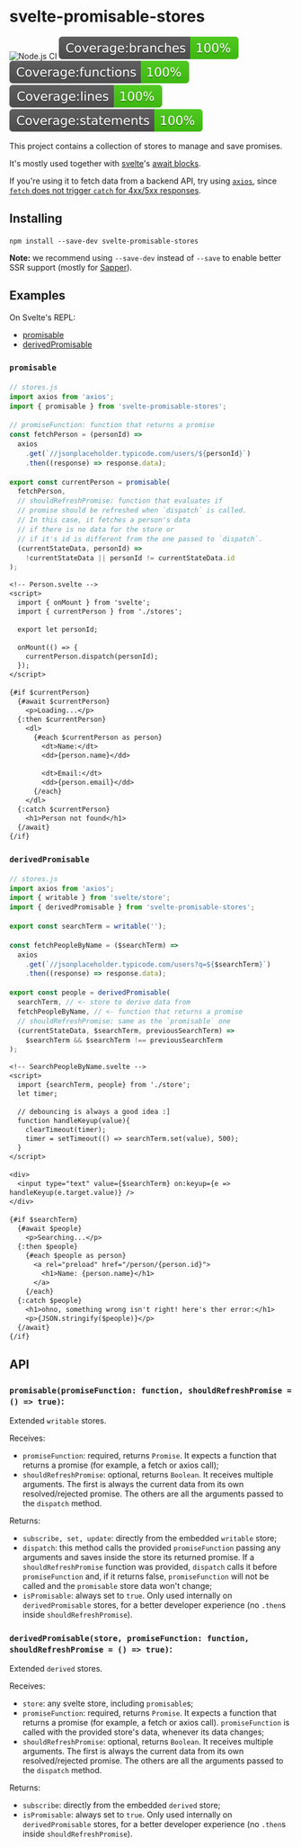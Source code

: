 # svelte-promisable-stores

![Node.js CI](https://github.com/lucianoratamero/svelte-promisable-stores/workflows/Node.js%20CI/badge.svg)
![Coverage - branches](https://raw.githubusercontent.com/lucianoratamero/svelte-promisable-stores/master/badges/badge-branches.svg)
![Coverage - functions](https://raw.githubusercontent.com/lucianoratamero/svelte-promisable-stores/master/badges/badge-functions.svg)
![Coverage - lines](https://raw.githubusercontent.com/lucianoratamero/svelte-promisable-stores/master/badges/badge-lines.svg)
![Coverage - statements](https://raw.githubusercontent.com/lucianoratamero/svelte-promisable-stores/master/badges/badge-statements.svg)


This project contains a collection of stores to manage and save promises.

It's mostly used together with [svelte](https://svelte.dev/)'s [await blocks](https://svelte.dev/docs#await).

If you're using it to fetch data from a backend API, try using [`axios`](https://www.npmjs.com/package/axios), since [`fetch` does not trigger `catch` for 4xx/5xx responses](https://github.com/whatwg/fetch/issues/18).

## Installing

`npm install --save-dev svelte-promisable-stores`

**Note:** we recommend using `--save-dev` instead of `--save` to enable better SSR support (mostly for [Sapper](https://sapper.svelte.dev/)).

## Examples

On Svelte's REPL:

- [promisable](https://svelte.dev/repl/308a64be27124f23ab5f942047c9c30c?version=3.24.1)
- [derivedPromisable](https://svelte.dev/repl/ebc66e9c501b40e6a86c8aa12dfb2167?version=3.24.1)


### `promisable`

```js
// stores.js
import axios from 'axios';
import { promisable } from 'svelte-promisable-stores';

// promiseFunction: function that returns a promise
const fetchPerson = (personId) =>
  axios
    .get(`//jsonplaceholder.typicode.com/users/${personId}`)
    .then((response) => response.data);

export const currentPerson = promisable(
  fetchPerson,
  // shouldRefreshPromise: function that evaluates if
  // promise should be refreshed when `dispatch` is called.
  // In this case, it fetches a person's data
  // if there is no data for the store or
  // if it's id is different from the one passed to `dispatch`.
  (currentStateData, personId) =>
    !currentStateData || personId != currentStateData.id
);
```

```svelte
<!-- Person.svelte -->
<script>
  import { onMount } from 'svelte';
  import { currentPerson } from './stores';

  export let personId;

  onMount(() => {
    currentPerson.dispatch(personId);
  });
</script>

{#if $currentPerson}
  {#await $currentPerson}
    <p>Loading...</p>
  {:then $currentPerson}
    <dl>
      {#each $currentPerson as person}
        <dt>Name:</dt>
        <dd>{person.name}</dd>

        <dt>Email:</dt>
        <dd>{person.email}</dd>
      {/each}
    </dl>
  {:catch $currentPerson}
    <h1>Person not found</h1>
  {/await}
{/if}
```

### `derivedPromisable`

```js
// stores.js
import axios from 'axios';
import { writable } from 'svelte/store';
import { derivedPromisable } from 'svelte-promisable-stores';

export const searchTerm = writable('');

const fetchPeopleByName = ($searchTerm) =>
  axios
    .get(`//jsonplaceholder.typicode.com/users?q=${$searchTerm}`)
    .then((response) => response.data);

export const people = derivedPromisable(
  searchTerm, // <- store to derive data from
  fetchPeopleByName, // <- function that returns a promise
  // shouldRefreshPromise: same as the `promisable` one
  (currentStateData, $searchTerm, previousSearchTerm) =>
    $searchTerm && $searchTerm !== previousSearchTerm
);

```

```svelte
<!-- SearchPeopleByName.svelte -->
<script>
  import {searchTerm, people} from './store';
  let timer;

  // debouncing is always a good idea :]
  function handleKeyup(value){
    clearTimeout(timer);
    timer = setTimeout(() => searchTerm.set(value), 500);
  }
</script>

<div>
  <input type="text" value={$searchTerm} on:keyup={e => handleKeyup(e.target.value)} />
</div>

{#if $searchTerm}
  {#await $people}
    <p>Searching...</p>
  {:then $people}
    {#each $people as person}
      <a rel="preload" href="/person/{person.id}">
        <h1>Name: {person.name}</h1>
      </a>
    {/each}
  {:catch $people}
    <h1>ohno, something wrong isn't right! here's ther error:</h1>
    <p>{JSON.stringify($people)}</p>
  {/await}
{/if}
```

## API

### `promisable(promiseFunction: function, shouldRefreshPromise = () => true)`:

Extended `writable` stores.

Receives:

- `promiseFunction`: required, returns `Promise`. It expects a function that returns a promise (for example, a fetch or axios call);
- `shouldRefreshPromise`: optional, returns `Boolean`. It receives multiple arguments. The first is always the current data from its own resolved/rejected promise. The others are all the arguments passed to the `dispatch` method.

Returns:

- `subscribe, set, update`: directly from the embedded `writable` store;
- `dispatch`: this method calls the provided `promiseFunction` passing any arguments and saves inside the store its returned promise. If a `shouldRefreshPromise` function was provided, `dispatch` calls it before `promiseFunction` and, if it returns false, `promiseFunction` will not be called and the `promisable` store data won't change;
- `isPromisable`: always set to `true`. Only used internally on `derivedPromisable` stores, for a better developer experience (no `.then`s inside `shouldRefreshPromise`).


### `derivedPromisable(store, promiseFunction: function, shouldRefreshPromise = () => true)`:

Extended `derived` stores.

Receives:

- `store`: any svelte store, including `promisable`s;
- `promiseFunction`: required, returns `Promise`. It expects a function that returns a promise (for example, a fetch or axios call). `promiseFunction` is called with the provided store's data, whenever its data changes;
- `shouldRefreshPromise`: optional, returns `Boolean`. It receives multiple arguments. The first is always the current data from its own resolved/rejected promise. The others are all the arguments passed to the `dispatch` method.

Returns:

- `subscribe`: directly from the embedded `derived` store;
- `isPromisable`: always set to `true`. Only used internally on `derivedPromisable` stores, for a better developer experience (no `.then`s inside `shouldRefreshPromise`).
